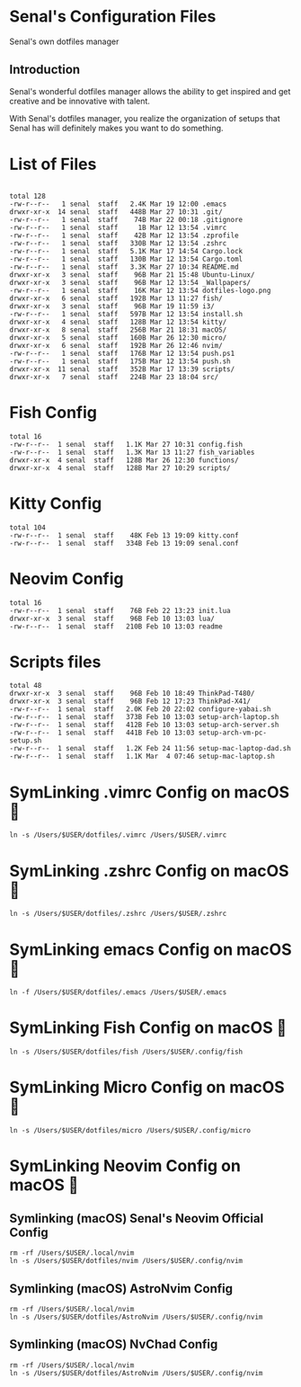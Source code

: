 # Senal's Configuration Files


Senal's own dotfiles manager

## Introduction
Senal's wonderful dotfiles manager allows the ability to get inspired and 
get creative and be innovative with talent. 

With Senal's dotfiles manager, you realize the organization of setups that
Senal has will definitely makes you want to do something.



# List of Files


```shell

total 128
-rw-r--r--   1 senal  staff   2.4K Mar 19 12:00 .emacs
drwxr-xr-x  14 senal  staff   448B Mar 27 10:31 .git/
-rw-r--r--   1 senal  staff    74B Mar 22 00:18 .gitignore
-rw-r--r--   1 senal  staff     1B Mar 12 13:54 .vimrc
-rw-r--r--   1 senal  staff    42B Mar 12 13:54 .zprofile
-rw-r--r--   1 senal  staff   330B Mar 12 13:54 .zshrc
-rw-r--r--   1 senal  staff   5.1K Mar 17 14:54 Cargo.lock
-rw-r--r--   1 senal  staff   130B Mar 12 13:54 Cargo.toml
-rw-r--r--   1 senal  staff   3.3K Mar 27 10:34 README.md
drwxr-xr-x   3 senal  staff    96B Mar 21 15:48 Ubuntu-Linux/
drwxr-xr-x   3 senal  staff    96B Mar 12 13:54 _Wallpapers/
-rw-r--r--   1 senal  staff    16K Mar 12 13:54 dotfiles-logo.png
drwxr-xr-x   6 senal  staff   192B Mar 13 11:27 fish/
drwxr-xr-x   3 senal  staff    96B Mar 19 11:59 i3/
-rw-r--r--   1 senal  staff   597B Mar 12 13:54 install.sh
drwxr-xr-x   4 senal  staff   128B Mar 12 13:54 kitty/
drwxr-xr-x   8 senal  staff   256B Mar 21 18:31 macOS/
drwxr-xr-x   5 senal  staff   160B Mar 26 12:30 micro/
drwxr-xr-x   6 senal  staff   192B Mar 26 12:46 nvim/
-rw-r--r--   1 senal  staff   176B Mar 12 13:54 push.ps1
-rw-r--r--   1 senal  staff   175B Mar 12 13:54 push.sh
drwxr-xr-x  11 senal  staff   352B Mar 17 13:39 scripts/
drwxr-xr-x   7 senal  staff   224B Mar 23 18:04 src/

```



# Fish Config

```
total 16
-rw-r--r--  1 senal  staff   1.1K Mar 27 10:31 config.fish
-rw-r--r--  1 senal  staff   1.3K Mar 13 11:27 fish_variables
drwxr-xr-x  4 senal  staff   128B Mar 26 12:30 functions/
drwxr-xr-x  4 senal  staff   128B Mar 27 10:29 scripts/
```



# Kitty Config

```
total 104
-rw-r--r--  1 senal  staff    48K Feb 13 19:09 kitty.conf
-rw-r--r--  1 senal  staff   334B Feb 13 19:09 senal.conf
```



# Neovim Config

```
total 16
-rw-r--r--  1 senal  staff    76B Feb 22 13:23 init.lua
drwxr-xr-x  3 senal  staff    96B Feb 10 13:03 lua/
-rw-r--r--  1 senal  staff   210B Feb 10 13:03 readme
```



# Scripts files

```
total 48
drwxr-xr-x  3 senal  staff    96B Feb 10 18:49 ThinkPad-T480/
drwxr-xr-x  3 senal  staff    96B Feb 12 17:23 ThinkPad-X41/
-rw-r--r--  1 senal  staff   2.0K Feb 20 22:02 configure-yabai.sh
-rw-r--r--  1 senal  staff   373B Feb 10 13:03 setup-arch-laptop.sh
-rw-r--r--  1 senal  staff   412B Feb 10 13:03 setup-arch-server.sh
-rw-r--r--  1 senal  staff   441B Feb 10 13:03 setup-arch-vm-pc-setup.sh
-rw-r--r--  1 senal  staff   1.2K Feb 24 11:56 setup-mac-laptop-dad.sh
-rw-r--r--  1 senal  staff   1.1K Mar  4 07:46 setup-mac-laptop.sh

```

# SymLinking .vimrc Config on macOS 🔗

```
ln -s /Users/$USER/dotfiles/.vimrc /Users/$USER/.vimrc
```


# SymLinking .zshrc Config on macOS 🔗
```
ln -s /Users/$USER/dotfiles/.zshrc /Users/$USER/.zshrc
```


# SymLinking emacs Config on macOS 🔗
```
ln -f /Users/$USER/dotfiles/.emacs /Users/$USER/.emacs
```

# SymLinking Fish Config on macOS 🔗
```
ln -s /Users/$USER/dotfiles/fish /Users/$USER/.config/fish
```


# SymLinking Micro Config on macOS 🔗
```
ln -s /Users/$USER/dotfiles/micro /Users/$USER/.config/micro
```



# SymLinking Neovim Config on macOS 🔗

## Symlinking (macOS) Senal's Neovim Official Config
```
rm -rf /Users/$USER/.local/nvim
ln -s /Users/$USER/dotfiles/nvim /Users/$USER/.config/nvim
```




## Symlinking (macOS) AstroNvim Config
```
rm -rf /Users/$USER/.local/nvim
ln -s /Users/$USER/dotfiles/AstroNvim /Users/$USER/.config/nvim
```



## Symlinking (macOS) NvChad Config
```
rm -rf /Users/$USER/.local/nvim
ln -s /Users/$USER/dotfiles/AstroNvim /Users/$USER/.config/nvim
```